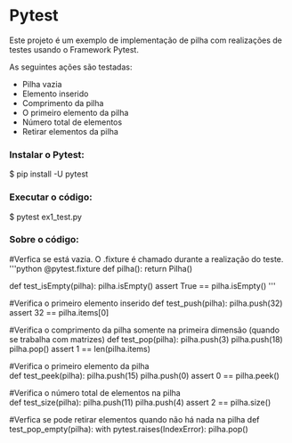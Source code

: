 # Pytest

Este projeto é um exemplo de implementação de pilha com realizações de testes usando o Framework Pytest.

As seguintes ações são testadas:
- Pilha vazia
- Elemento inserido
- Comprimento da  pilha
- O primeiro elemento da  pilha
- Número total de elementos
- Retirar elementos da pilha


### Instalar o Pytest:

$ pip install -U pytest

### Executar o código:

$ pytest ex1_test.py 

### Sobre o código:

#Verfica se está vazia. O  .fixture é chamado durante a realização do teste. 
'''python
@pytest.fixture
def pilha():
    return Pilha()

def test_isEmpty(pilha): 
    pilha.isEmpty()
    assert True == pilha.isEmpty()
'''   

#Verifica o primeiro elemento inserido
def test_push(pilha): 
    pilha.push(32)
    assert 32 == pilha.items[0]

#Verifica o comprimento da pilha somente na primeira dimensão (quando se trabalha com matrizes)
def test_pop(pilha): pilha.push(3)
    pilha.push(18)
    pilha.pop()
    assert 1 == len(pilha.items)
    
#Verifica o primeiro elemento da pilha    
def test_peek(pilha): 
    pilha.push(15)
    pilha.push(0)
    assert 0 == pilha.peek() 
    
#Verifica o número total de elementos na pilha    
def test_size(pilha): 
    pilha.push(11)
    pilha.push(4)
    assert 2 == pilha.size() 

#Verfica se pode retirar elementos quando não há nada na pilha
def test_pop_empty(pilha): 
    with pytest.raises(IndexError):
        pilha.pop()
     
